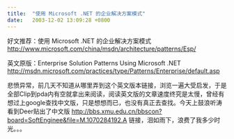 ```yaml
---
title:  "使用 Microsoft .NET 的企业解决方案模式"
date:   2003-12-02 13:09:28 +0800
---
```


好文推荐：使用 Microsoft .NET 的企业解决方案模式 http://www.microsoft.com/china/msdn/architecture/patterns/Esp/

英文原版：Enterprise Solution Patterns Using Microsoft .NET http://msdn.microsoft.com/practices/type/Patterns/Enterprise/default.asp

悲愤异常，前几天不知道从哪里弄到这个英文版本链接，浏览一遍大受启发，于是全部Clip到pda内有空就拿出来阅读，阅读英文版的文章速度终究是太慢，曾经有想过上google查找中文版，只是想想而已，也没有真正去查找。今天上鼓浪听涛看到Deer贴出了中文版 http://bbs.xmu.edu.cn/bbscon?board=SoftEnginee&file=M.1070284192.A 链接，泪如雨下，浪费了我多少时光。。。  

